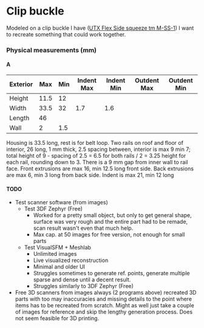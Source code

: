 # Clip buckle

Modeled on a clip buckle I have ([UTX Flex Side squeeze tm M-SS-1](https://sturtstreetcellars.com/utx-flex-side-squeeze-m-ss-1/)) I want to recreate something that could work together.

### Physical measurements (mm)

#### A

| Exterior | Max | Min | Indent Max | Indent Min | Outdent Max | Outdent Min |
| --- | --- | --- | --- | --- | --- | --- |
| Height | 11.5 | 12 | | | | |
| Width | 33.5 | 32 | 1.7 | 1.6 | | |
| Length | 46 | | | | | |
| Wall | 2 | 1.5 | | | | |

Housing is 33.5 long, rest is for belt loop.
Two rails on roof and floor of interior, 26 long, 1 mm thick, 2.5 spacing between, interior is max 9 min 7; total height of 9 - spacing of 2.5 = 6.5 for both rails / 2 = 3.25 height for each rail, rounding down to 3.
There is a 9 mm gap from inner wall to rail face.
Front extrusions are max 16, min 12.5 long front side.
Back extrusions are max 6, min 3 long from back side.
Indent is max 21, min 12 long


#### TODO

- Test scanner software (from images)
  - Test 3DF Zephyr (Free)
    - Worked for a pretty small object, but only to get general shape, surface was very rough and the entire part had to be remade, scan result wasn't even that much help.
    - Max cap. at 50 images for free version, not enough for small parts
  - Test VisualSFM + Meshlab
    - Unlimited images
    - Live visualized reconstruction
    - Minimal and older UI
    - Struggles sometimes to generate ref. points, generate multiple sparse and dense until a decent result.
    - Struggles similarly to 3DF Zephyr (Free)
- Free 3D scanners from images always (2 programs above) recreated 3D parts with too may inaccuracies and missing details to the point where items has to be recreated from scratch. Might as well just take a couple of images for reference and skip the lengthy generation process. Does not seem feasible for 3D printing.